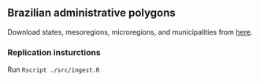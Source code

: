 ## Brazilian administrative polygons

Download states, mesoregions, microregions, and municipalities from [here](ftp://geoftp.ibge.gov.br/organizacao_do_territorio/malhas_territoriais/malhas_municipais/municipio_2015/Brasil/BR/BR.zip).

### Replication insturctions
Run `Rscript ./src/ingest.R`
